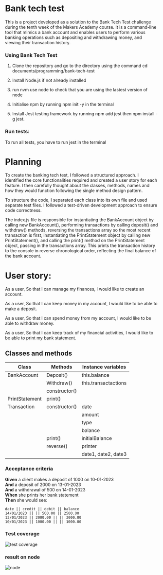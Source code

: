 # Bank tech test
This is a project developed as a solution to the Bank Tech Test challenge during the tenth week of the Makers Academy course. It is a command-line tool that mimics a bank account and enables users to perform various banking operations such as depositing and withdrawing money, and viewing their transaction history.

###  Using Bank Tech Test
1. Clone the repository and go to the directory using the command cd documents/programming/bank-tech-test

2. Install Node.js if not already installed
3. run nvm use node to check that you are using the lastest version of node
4. Initialise npm by running npm init -y in the terminal
5. Install Jest testing framework by running npm add jest
then npm install -g jest.

###  Run tests:
To run all tests, you have to run jest in the terminal

# Planning
To create the banking tech test, I followed a structured approach. I identified the core functionalities required and created a user story for each feature. I then carefully thought about the classes, methods, names and how they would function following the single method design pattern.

To structure the code, I separated each class into its own file and used separate test files. I followed a test-driven development approach to ensure code correctness.

The index.js file is responsible for instantiating the BankAccount object by calling new BankAccount(), performing transactions by calling deposit() and withdraw() methods, reversing the transactions array so the most recent transaction is first, instantiating the PrintStatement object by calling new PrintStatement(), and calling the print() method on the PrintStatement object, passing in the transactions array. This prints the transaction history to the console in reverse chronological order, reflecting the final balance of the bank account.

# User story:
As a user,
So that I can manage my finances,
I would like to create an account.

As a user,
So that I can keep money in my account,
I would like to be able to make a deposit.

As a user,
So that I can spend money from my account,
I would like to be able to withdraw money.

As a user,
So that I can keep track of my financial activities,
I would like to be able to print my bank statement.

## Classes and methods

Class      | Methods | Instance variables
------------ | ------------- | -------------
| BankAccount | Deposit() | this.balance |
|            | Withdraw() | this.transactactions |
|            | constructor()|             |
| PrintStatement| print() |            |
| Transaction| constructor() |date    |
|            |              | amount  |
|            |              | type    |
|           |              | balance |
|           | print()      | initialBalance|
|           | reverse()    | printer |
|           |              | date1, date2, date3|


### Acceptance criteria

**Given** a client makes a deposit of 1000 on 10-01-2023  
**And** a deposit of 2000 on 13-01-2023  
**And** a withdrawal of 500 on 14-01-2023  
**When** she prints her bank statement  
**Then** she would see:

```
date || credit || debit || balance
14/01/2023 || || 500.00 || 2500.00
13/01/2023 || 2000.00 || || 3000.00
10/01/2023 || 1000.00 || || 1000.00
```



### Test coverage
![test coverage](coverage.png)



### result on node

![node](node_result.png)

